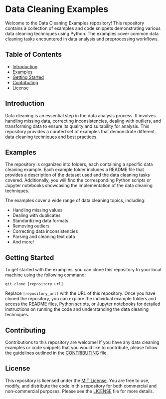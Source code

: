 # Data Cleaning Examples

Welcome to the Data Cleaning Examples repository! This repository contains a collection of examples and code snippets demonstrating various data cleaning techniques using Python. The examples cover common data cleaning tasks encountered in data analysis and preprocessing workflows.

## Table of Contents

- [Introduction](#introduction)
- [Examples](#examples)
- [Getting Started](#getting-started)
- [Contributing](#contributing)
- [License](#license)

## Introduction

Data cleaning is an essential step in the data analysis process. It involves handling missing data, correcting inconsistencies, dealing with outliers, and transforming data to ensure its quality and suitability for analysis. This repository provides a curated set of examples that demonstrate different data cleaning techniques and best practices.

## Examples

The repository is organized into folders, each containing a specific data cleaning example. Each example folder includes a README file that provides a description of the dataset used and the data cleaning tasks covered. Additionally, you will find the corresponding Python scripts or Jupyter notebooks showcasing the implementation of the data cleaning techniques.

The examples cover a wide range of data cleaning topics, including:

- Handling missing values
- Dealing with duplicates
- Standardizing data formats
- Removing outliers
- Correcting data inconsistencies
- Parsing and cleaning text data
- And more!

## Getting Started

To get started with the examples, you can clone this repository to your local machine using the following command:

```
git clone [repository_url]
```

Replace `[repository_url]` with the URL of this repository. Once you have cloned the repository, you can explore the individual example folders and access the README files, Python scripts, or Jupyter notebooks for detailed instructions on running the code and understanding the data cleaning techniques.

## Contributing

Contributions to this repository are welcome! If you have any data cleaning examples or code snippets that you would like to contribute, please follow the guidelines outlined in the [CONTRIBUTING](CONTRIBUTING.md) file.

## License

This repository is licensed under the [MIT License](LICENSE). You are free to use, modify, and distribute the code in this repository for both commercial and non-commercial purposes. Please see the [LICENSE](LICENSE) file for more details.
